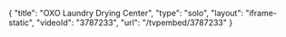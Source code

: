 {
    "title": "OXO Laundry Drying Center",
    "type": "solo",
    "layout": "iframe-static",
    "videoId": "3787233",
    "url": "\/tvpembed\/3787233"
}